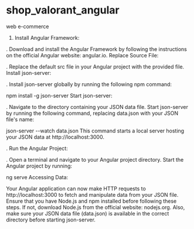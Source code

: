 # shop_valorant_angular
web e-commerce

1. Install Angular Framework:

. Download and install the Angular Framework by following the instructions on the official Angular website: angular.io.
  Replace Source File:

. Replace the default src file in your Angular project with the provided file.
  Install json-server:

. Install json-server globally by running the following npm command:

  npm install -g json-server
  Start json-server:

. Navigate to the directory containing your JSON data file.
  Start json-server by running the following command, replacing data.json with your JSON file's name:

  json-server --watch data.json
  This command starts a local server hosting your JSON data at http://localhost:3000.

. Run the Angular Project:

. Open a terminal and navigate to your Angular project directory.
  Start the Angular project by running:

  ng serve
  Accessing Data:

  Your Angular application can now make HTTP requests to http://localhost:3000 to fetch and manipulate data from your JSON file.
  Ensure that you have Node.js and npm installed before following these steps. If not, download Node.js from the official website: nodejs.org. Also, make sure your JSON data file (data.json) is available in the correct directory before starting json-server.
